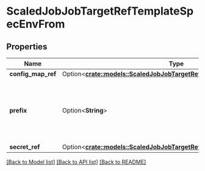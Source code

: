 # ScaledJobJobTargetRefTemplateSpecEnvFrom

## Properties

Name | Type | Description | Notes
------------ | ------------- | ------------- | -------------
**config_map_ref** | Option<[**crate::models::ScaledJobJobTargetRefTemplateSpecConfigMapRef**](ScaledJob_jobTargetRef_template_spec_configMapRef.md)> |  | [optional]
**prefix** | Option<**String**> | An optional identifier to prepend to each key in the ConfigMap. Must be a C_IDENTIFIER. | [optional]
**secret_ref** | Option<[**crate::models::ScaledJobJobTargetRefTemplateSpecSecretRef**](ScaledJob_jobTargetRef_template_spec_secretRef.md)> |  | [optional]

[[Back to Model list]](../README.md#documentation-for-models) [[Back to API list]](../README.md#documentation-for-api-endpoints) [[Back to README]](../README.md)


